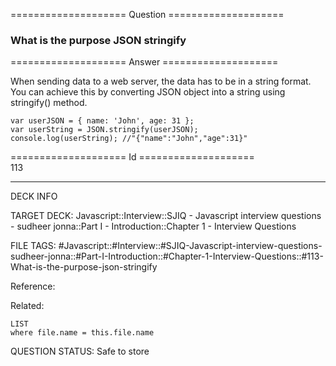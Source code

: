 ==================== Question ====================  

### What is the purpose JSON stringify  

==================== Answer ====================  

When sending data to a web server, the data has to be in a string format. You can achieve this by converting JSON object into a string using stringify() method.

<!-- codeblock-start -->
<pre><code class="hljs language-javascript"><span class="hljs-keyword">var</span> userJSON = { <span class="hljs-attr">name</span>: <span class="hljs-string">'John'</span>, <span class="hljs-attr">age</span>: <span class="hljs-number">31</span> };
<span class="hljs-keyword">var</span> userString = <span class="hljs-title class_">JSON</span>.<span class="hljs-title function_">stringify</span>(userJSON);
<span class="hljs-variable language_">console</span>.<span class="hljs-title function_">log</span>(userString); <span class="hljs-comment">//"{"name":"John","age":31}"</span>
</code></pre>
<!-- codeblock-end -->

==================== Id ====================  
113

---

DECK INFO

TARGET DECK: Javascript::Interview::SJIQ - Javascript interview questions - sudheer jonna::Part I - Introduction::Chapter 1 - Interview Questions

FILE TAGS: #Javascript::#Interview::#SJIQ-Javascript-interview-questions-sudheer-jonna::#Part-I-Introduction::#Chapter-1-Interview-Questions::#113-What-is-the-purpose-json-stringify

Reference:

Related:

```dataview
LIST
where file.name = this.file.name
```

QUESTION STATUS: Safe to store
